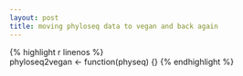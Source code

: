 ```yaml
---
layout: post
title: moving phyloseq data to vegan and back again
---
```

{% highlight r linenos %}  
phyloseq2vegan <- function(physeq) {}
{% endhighlight %}
